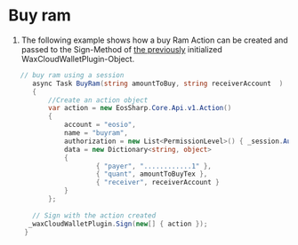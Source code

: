# Buy ram

1. The following example shows how a buy Ram Action can be created and passed to the Sign-Method of [the previously](https://liquiidio.gitbook.io/unity-plugin-suite/v/wcwunity/examples/example_a) initialized WaxCloudWalletPlugin-Object.

```csharp
   // buy ram using a session
      async Task BuyRam(string amountToBuy, string receiverAccount  )
      {
          //Create an action object
          var action = new EosSharp.Core.Api.v1.Action()
          {
              account = "eosio",
              name = "buyram",
              authorization = new List<PermissionLevel>() { _session.Auth },
              data = new Dictionary<string, object>
              {
                      { "payer", "............1" },
                      { "quant", amountToBuyTex },
                      { "receiver", receiverAccount }
              }
          };
		
	  // Sign with the action created
	 _waxCloudWalletPlugin.Sign(new[] { action });
	}
```
